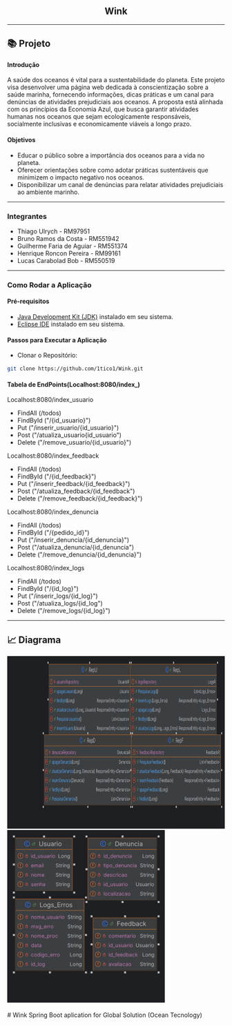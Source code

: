 <div align="center">
    <h2>Wink</h2>
</div>

--------------------------------------------------
## 📚 Projeto 
<h4>Introdução</h4> 

<p>A saúde dos oceanos é vital para a sustentabilidade do planeta. Este projeto visa desenvolver uma página web dedicada à conscientização sobre a saúde marinha, fornecendo informações, dicas práticas e um canal para denúncias de atividades prejudiciais aos oceanos. A proposta está alinhada com os princípios da Economia Azul, que busca garantir atividades humanas nos oceanos que sejam ecologicamente responsáveis, socialmente inclusivas e economicamente viáveis a longo prazo.</p>

<h4>Objetivos</h4> 

- Educar o público sobre a importância dos oceanos para a vida no planeta.
- Oferecer orientações sobre como adotar práticas sustentáveis que minimizem o impacto negativo nos oceanos.
- Disponibilizar um canal de denúncias para relatar atividades prejudiciais ao ambiente marinho.
<p></p>

--------------------------------------------------

<h3>Integrantes</h3>

- Thiago Ulrych - RM97951
- Bruno Ramos da Costa - RM551942
- Guilherme Faria de Aguiar - RM551374
- Henrique Roncon Pereira - RM99161
- Lucas Carabolad Bob - RM550519
--------------------------------------------------

<h3>Como Rodar a Aplicação </h3>

<h4>Pré-requisitos</h4> 

- [Java Development Kit (JDK)](https://www.mysql.com/downloads/) instalado em seu sistema.
- [Eclipse IDE](https://www.eclipse.org/downloads/) instalado em seu sistema.

<h4>Passos para Executar a Aplicação</h4> 

- Clonar o Repositório:
```bash
git clone https://github.com/1tico1/Wink.git
```
<h4>Tabela de EndPoints(Localhost:8080/index_)</h4> 


Localhost:8080/index_usuario
  - FindAll (/todos)
  - FindById ("/{id_usuario}")
  - Put ("/inserir_usuario/{id_usuario}")
  - Post ("/atualiza_usuario{id_usuario")
  - Delete ("/remove_usuario/{id_usuario}")

  Localhost:8080/index_feedback
  - FindAll (/todos)
  - FindById ("/{id_feedback}")
  - Put ("/inserir_feedback/{id_feedback}")
  - Post ("/atualiza_feedback/{id_feedback")
  - Delete ("/remove_feedback/{id_feedback}")


  Localhost:8080/index_denuncia
  - FindAll (/todos)
  - FindById ("/{pedido_id}")
  - Put ("/inserir_denuncia/{id_denuncia}")
  - Post ("/atualiza_denuncia/{id_denuncia")
  - Delete ("/remove_denuncia/{id_denuncia}")


  Localhost:8080/index_logs
  - FindAll (/todos)
  - FindById ("/{id_log}")
  - Put ("/inserir_logs/{id_log}")
  - Post ("/atualiza_logs/{id_log")
  - Delete ("/remove_logs/{id_log}")

--------------------------------------------------

## 📈 Diagrama

<div>
    <img src="./DiagramJava/ResourcesDiagram.png" alt="Diagrama de classes" height="400px"/>
</div>
<div>
    <img src="./DiagramJava/EntityDiagram.png" alt="Diagrama de classes" height="400px"/>
</div>


<br/>
# Wink
Spring Boot aplication for Global Solution (Ocean Tecnology)
